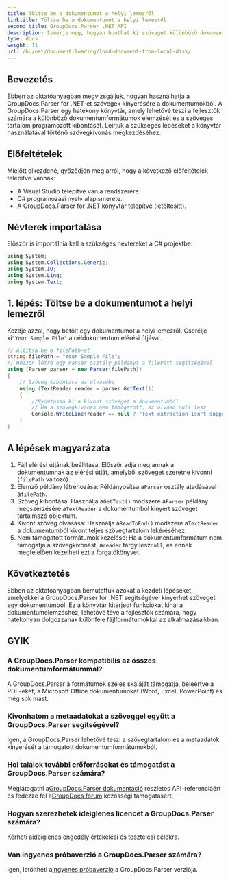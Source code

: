 ```yaml
---
title: Töltse be a dokumentumot a helyi lemezről
linktitle: Töltse be a dokumentumot a helyi lemezről
second_title: GroupDocs.Parser .NET API
description: Ismerje meg, hogyan bonthat ki szöveget különböző dokumentumformátumokból a GroupDocs.Parser for .NET segítségével. Egyszerű és hatékony szövegkivonás C#-val.
type: docs
weight: 11
url: /hu/net/document-loading/load-document-from-local-disk/
---
```

## Bevezetés
Ebben az oktatóanyagban megvizsgáljuk, hogyan használhatja a GroupDocs.Parser for .NET-et szövegek kinyerésére a dokumentumokból. A GroupDocs.Parser egy hatékony könyvtár, amely lehetővé teszi a fejlesztők számára a különböző dokumentumformátumok elemzését és a szöveges tartalom programozott kibontását. Leírjuk a szükséges lépéseket a könyvtár használatával történő szövegkivonás megkezdéséhez.
## Előfeltételek
Mielőtt elkezdené, győződjön meg arról, hogy a következő előfeltételek telepítve vannak:
- A Visual Studio telepítve van a rendszerére.
- C# programozási nyelv alapismerete.
-  A GroupDocs.Parser for .NET könyvtár telepítve (letöltés[itt](https://releases.groupdocs.com/parser/net/)).

## Névterek importálása
Először is importálnia kell a szükséges névtereket a C# projektbe:
```csharp
using System;
using System.Collections.Generic;
using System.IO;
using System.Linq;
using System.Text;
```
## 1. lépés: Töltse be a dokumentumot a helyi lemezről
 Kezdje azzal, hogy betölt egy dokumentumot a helyi lemezről. Cserélje ki`"Your Sample File"` a céldokumentum elérési útjával.
```csharp
// Állítsa be a filePath-et
string filePath = "Your Sample File";
// Hozzon létre egy Parser osztály példányt a filePath segítségével
using (Parser parser = new Parser(filePath))
{
    // Szöveg kibontása az olvasóba
    using (TextReader reader = parser.GetText())
    {
        //Nyomtassa ki a kivont szöveget a dokumentumból
        // Ha a szövegkivonás nem támogatott, az olvasó null lesz
        Console.WriteLine(reader == null ? "Text extraction isn't supported" : reader.ReadToEnd());
    }
}
```
## A lépések magyarázata
1. Fájl elérési útjának beállítása: Először adja meg annak a dokumentumnak az elérési útját, amelyből szöveget szeretne kivonni (`filePath` változó).
2.  Elemző példány létrehozása: Példányosítsa a`Parser` osztály átadásával a`filePath`.
3.  Szöveg kibontása: Használja a`GetText()` módszere a`Parser` példány megszerzésére a`TextReader` a dokumentumból kinyert szöveget tartalmazó objektum.
4.  Kivont szöveg olvasása: Használja a`ReadToEnd()` módszere a`TextReader` a dokumentumból kivont teljes szövegtartalom lekéréséhez.
5.  Nem támogatott formátumok kezelése: Ha a dokumentumformátum nem támogatja a szövegkivonást, a`reader` tárgy lesz`null`, és ennek megfelelően kezelheti ezt a forgatókönyvet.

## Következtetés
Ebben az oktatóanyagban bemutattuk azokat a kezdeti lépéseket, amelyekkel a GroupDocs.Parser for .NET segítségével kinyerhet szöveget egy dokumentumból. Ez a könyvtár kiterjedt funkciókat kínál a dokumentumelemzéshez, lehetővé téve a fejlesztők számára, hogy hatékonyan dolgozzanak különféle fájlformátumokkal az alkalmazásaikban.

## GYIK
### A GroupDocs.Parser kompatibilis az összes dokumentumformátummal?
A GroupDocs.Parser a formátumok széles skáláját támogatja, beleértve a PDF-eket, a Microsoft Office dokumentumokat (Word, Excel, PowerPoint) és még sok mást.
### Kivonhatom a metaadatokat a szöveggel együtt a GroupDocs.Parser segítségével?
Igen, a GroupDocs.Parser lehetővé teszi a szövegtartalom és a metaadatok kinyerését a támogatott dokumentumformátumokból.
### Hol találok további erőforrásokat és támogatást a GroupDocs.Parser számára?
 Meglátogatni a[GroupDocs.Parser dokumentáció](https://reference.groupdocs.com/parser/net/) részletes API-referenciáért és fedezze fel a[GroupDocs fórum](https://forum.groupdocs.com/c/parser/17) közösségi támogatásért.
### Hogyan szerezhetek ideiglenes licencet a GroupDocs.Parser számára?
 Kérheti a[ideiglenes engedély](https://purchase.groupdocs.com/temporary-license/) értékelési és tesztelési célokra.
### Van ingyenes próbaverzió a GroupDocs.Parser számára?
 Igen, letöltheti a[ingyenes próbaverzió](https://releases.groupdocs.com/) a GroupDocs.Parser verziója.